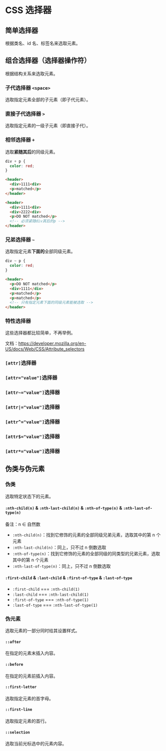 # CSS 选择器

## 简单选择器

根据类名、id 名、标签名来选取元素。

## 组合选择器（选择器操作符）

根据结构关系来选取元素。

### 子代选择器 `<space>`

选取指定元素全部的子元素（即子代元素）。

### 直接子代选择器 `>`

选取指定元素的一级子元素（即直接子代）。

### 相邻选择器 `+`

选取**紧随其后**的同级元素。

```css
div + p {
  color: red;
}
```

```html
<header>
  <div>1111<div>
  <p>matched</p>
</header>
```

```html
<header>
  <div>1111<div>
  <div>2222<div>
  <p>DO NOT matched</p>
  <!-- 必须紧随div其后的p -->
</header>
```

### 兄弟选择器 `~`

选取指定元素**下面的**全部同级元素。

```css
div ~ p {
  color: red;
}
```

```html
<header>
  <p>DO NOT matched</p>
  <div>1111</div>
  <p>matched</p>
  <p>matched</p>
  <!-- 只有指定元素下面的同级元素能被选取 -->
</header>
```

### 特性选择器

这些选择器都比较简单，不再举例。

文档：<https://developer.mozilla.org/en-US/docs/Web/CSS/Attribute_selectors>

### `[attr]`选择器

### `[attr="value"]`选择器

### `[attr~="value"]`选择器

### `[attr|="value"]`选择器

### `[attr^="value"]`选择器

### `[attr$="value"]`选择器

### `[attr*="value"]`选择器

## 伪类与伪元素

### 伪类

选取特定状态下的元素。

#### `:nth-child(n)` & `:nth-last-child(n)` & `:nth-of-type(n)` & `:nth-last-of-type(n)`

备注：n ∈ 自然数

- `:nth-child(n)`：找到它修饰的元素的全部同级兄弟元素，选取其中的第 n 个元素
- `:nth-last-child(n)`：同上，只不过 n 倒数选取
- `:nth-of-type(n)`：找到它修饰的元素的全部同级的同类型的兄弟元素，选取其中的第 n 个元素
- `:nth-last-of-type(n)`：同上，只不过 n 倒数选取

#### `:first-child` & `:last-child` & `:first-of-type` & `:last-of-type`

- `:first-child` === `:nth-child(1)`
- `:last-child` === `:nth-last-child(1)`
- `:first-of-type` === `:nth-of-type(1)`
- `:last-of-type` === `:nth-last-of-type(1)`

### 伪元素

选取元素的一部分同时给其设置样式。

#### `::after`

在指定的元素末插入内容。

#### `::before`

在指定的元素前插入内容。

#### `::first-letter`

选取指定元素的首字母。

#### `::first-line`

选取指定元素的首行。

#### `::selection`

选取当前光标选中的元素内容。
